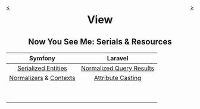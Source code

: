 <div style="float: right;">

[>](./view-4.md)

</div>
<div style="float: left;">

[<](./view-2.md)

</div>

<center>

View
====

Now You See Me: Serials & Resources
-----------------------------------

</center>

Symfony | Laravel
:---:|:---:
[Serialized Entities](https://symfony.com/doc/current/controller.html#returning-json-response) | [Normalized Query Results](https://laravel.com/docs/10.x/eloquent-serialization#serializing-to-json)
[Normalizers](https://symfony.com/doc/current/components/serializer.html#component-serializer-normalizers) & [Contexts](https://symfony.com/doc/current/serializer.html#serializer-context) | [Attribute Casting](https://laravel.com/docs/10.x/eloquent-mutators#attribute-casting)
&nbsp; |
&nbsp; |
